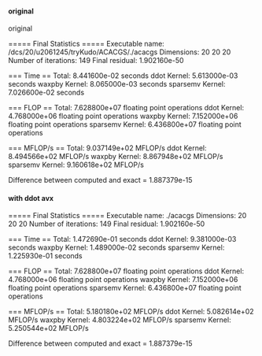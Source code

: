 #### original

original

===== Final Statistics =====
Executable name:      /dcs/20/u2061245/tryKudo/ACACGS/./acacgs
Dimensions:           20 20 20
Number of iterations: 149
Final residual:       1.902160e-50

=== Time ==
Total:           8.441600e-02 seconds
ddot Kernel:     5.613000e-03 seconds
waxpby Kernel:   8.065000e-03 seconds
sparsemv Kernel: 7.026600e-02 seconds

=== FLOP ==
Total:           7.628800e+07 floating point operations
ddot Kernel:     4.768000e+06 floating point operations
waxpby Kernel:   7.152000e+06 floating point operations
sparsemv Kernel: 6.436800e+07 floating point operations

=== MFLOP/s ==
Total:           9.037149e+02 MFLOP/s
ddot Kernel:     8.494566e+02 MFLOP/s
waxpby Kernel:   8.867948e+02 MFLOP/s
sparsemv Kernel: 9.160618e+02 MFLOP/s

Difference between computed and exact = 1.887379e-15 

#### with ddot avx

===== Final Statistics =====
Executable name:      ./acacgs
Dimensions:           20 20 20
Number of iterations: 149
Final residual:       1.902160e-50

=== Time ==
Total:           1.472690e-01 seconds
ddot Kernel:     9.381000e-03 seconds
waxpby Kernel:   1.489000e-02 seconds
sparsemv Kernel: 1.225930e-01 seconds

=== FLOP ==
Total:           7.628800e+07 floating point operations
ddot Kernel:     4.768000e+06 floating point operations
waxpby Kernel:   7.152000e+06 floating point operations
sparsemv Kernel: 6.436800e+07 floating point operations

=== MFLOP/s ==
Total:           5.180180e+02 MFLOP/s
ddot Kernel:     5.082614e+02 MFLOP/s
waxpby Kernel:   4.803224e+02 MFLOP/s
sparsemv Kernel: 5.250544e+02 MFLOP/s

Difference between computed and exact = 1.887379e-15 



